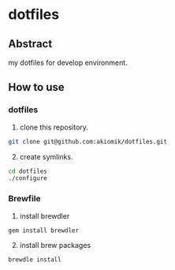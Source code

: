 dotfiles
========

## Abstract
my dotfiles for develop environment.

## How to use

### dotfiles

1. clone this repository.

  ```sh
git clone git@github.com:akiomik/dotfiles.git
  ```

2. create symlinks.

  ```sh
cd dotfiles
./configure
  ```

### Brewfile

1. install brewdler

  ```sh
gem install brewdler
  ```

2. install brew packages

  ```sh
brewdle install
  ```
